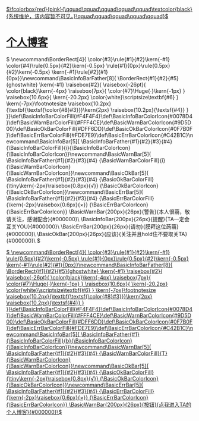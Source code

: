 [$\fcolorbox{red}{pink}{\qquad\qquad\qquad\qquad\qquad\textcolor{black}{系统维护，该内容暂不可见。}\qquad\qquad\qquad\qquad\qquad}$](/paste/5ymaxfge)

# [个人博客](https://sunny-town-kuaizz.github.io/)

$
\newcommand\BorderRect[4]{  \color{#3}\rule{#1}{#2}\kern{-#1}  \color{#4}\rule{0.5px}{#2}\kern{-0.5px}  \rule{#1}{0px}\rule{0.5px}{#2}\kern{-0.5px}  \kern{-#1}\rule[#2]{#1}{0px}}\newcommand\BasicInfoBarFather[8]{  \BorderRect{#1}{#2}{#5}{ghostwhite}  \kern{-#1}  \raisebox{#2}{    \raisebox{-26pt}{      \color{black}\kern{-4px}      \raisebox{7px}{        \color{#7}\Huge{∙}\kern{-1px}      }      \raisebox{10.6px}{        \kern{-20.2px}        \color{white}\scriptsize\textbf{#6}      }      \kern{-7px}\footnotesize      \raisebox{10.2px}{\textbf{\textsf{\color{#8}#3}}}\kern{2px}      \raisebox{10.2px}{\textsf{#4}}    }  }}\def\BasicInfoBarColorFill{#F4F4F4}\def\BasicInfoBarColorIcon{#0078D4}\def\BasicWarnBarColorFill{#FFF4CE}\def\BasicWarnBarColorIcon{#9D5D00}\def\BasicOkBarColorFill{#DFF6DD}\def\BasicOkBarColorIcon{#0F7B0F}\def\BasicErrBarColorFill{#FDE7E9}\def\BasicErrBarColorIcon{#C42B1C}\newcommand\BasicInfoBar[5]{  \BasicInfoBarFather{#1}{#2}{#3}{#4}  {\BasicInfoBarColorFill}{i}{\BasicInfoBarColorIcon}{\BasicInfoBarColorIcon}}\newcommand\BasicWarnBar[5]{  \BasicInfoBarFather{#1}{#2}{#3}{#4}  {\BasicWarnBarColorFill}{i}{\BasicWarnBarColorIcon}{\BasicWarnBarColorIcon}}\newcommand\BasicOkBar[5]{  \BasicInfoBarFather{#1}{#2}{#3}{#4}  {\BasicOkBarColorFill}  {\tiny\kern{-2px}\raisebox{0.8px}{√}}  {\BasicOkBarColorIcon}{\BasicOkBarColorIcon}}\newcommand\BasicErrBar[5]{  \BasicInfoBarFather{#1}{#2}{#3}{#4}  {\BasicErrBarColorFill}  {\kern{-2px}\raisebox{0.6px}{×}}  {\BasicErrBarColorIcon}{\BasicErrBarColorIcon}}
\BasicWarnBar{200px}{26px}{警告}{本人很蒻，敬请关注，感谢配合}{#000000}\\
\BasicInfoBar{200px}{26px}{提醒}{TA一定会互关YOU}{#000000}\\
\BasicErrBar{200px}{26px}{请勿}{膜拜这位蒟蒻}{#000000}\\
\BasicOkBar{200px}{26px}{应该}{关注并且hold住不要取关TA}{#000000}\\
$

[$
\newcommand\BorderRect[4]{  \color{#3}\rule{#1}{#2}\kern{-#1}  \rule{0.5px}{#2}\kern{-0.5px}  \rule{#1}{0px}\rule{0.5px}{#2}\kern{-0.5px}  \kern{-#1}\rule[#2]{#1}{0px}}\newcommand\BasicInfoBarFather[8]{  \BorderRect{#1}{#2}{#5}{ghostwhite}  \kern{-#1}  \raisebox{#2}{    \raisebox{-26pt}{      \color{black}\kern{-4px}      \raisebox{7px}{        \color{#7}\Huge{∙}\kern{-1px}      }      \raisebox{10.6px}{        \kern{-20.2px}        \color{white}\scriptsize\textbf{#6}      }      \kern{-7px}\footnotesize      \raisebox{10.2px}{\textbf{\textsf{\color{#8}#3}}}\kern{2px}      \raisebox{10.2px}{\textsf{#4}}    }  }}\def\BasicInfoBarColorFill{#F4F4F4}\def\BasicInfoBarColorIcon{#0078D4}\def\BasicWarnBarColorFill{#FFF4CE}\def\BasicWarnBarColorIcon{#9D5D00}\def\BasicOkBarColorFill{#DFF6DD}\def\BasicOkBarColorIcon{#0F7B0F}\def\BasicErrBarColorFill{#FDE7E9}\def\BasicErrBarColorIcon{#C42B1C}\newcommand\BasicInfoBar[5]{  \BasicInfoBarFather{#1}  {\BasicInfoBarColorFill}{b}{\BasicInfoBarColorIcon}{\BasicInfoBarColorIcon}}\newcommand\BasicWarnBar[5]{  \BasicInfoBarFather{#1}{#2}{#3}{#4}  {\BasicWarnBarColorFill}{T}{\BasicWarnBarColorIcon}{\BasicWarnBarColorIcon}}\newcommand\BasicOkBar[5]{  \BasicInfoBarFather{#1}{#2}{#3}{#4}  {\BasicOkBarColorFill}  {\tiny\kern{-2px}\raisebox{0.8px}{√}}  {\BasicOkBarColorIcon}{\BasicOkBarColorIcon}}\newcommand\BasicErrBar[5]{  \BasicInfoBarFather{#1}{#2}{#3}{#4}  {\BasicErrBarColorFill}  {\kern{-2px}\raisebox{0.6px}{×}}  {\BasicErrBarColorIcon}{\BasicErrBarColorIcon}}
\BasicWarnBar{200px}{26px}{按钮}{点我进入TA的个人博客}{#000000}\\$](https://sunny-town-kuaizz.github.io/)
